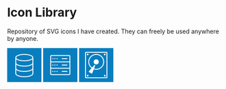 # Icon Library

Repository of SVG icons I have created. They can freely be used anywhere by anyone.

<img width="80" src="./icons/Icon_Database.svg" />
<img width="80" src="./icons/Icon_Server.svg" />
<img width="80" src="./icons/Icon_Disk.svg" />